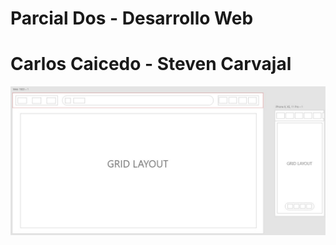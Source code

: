 # Parcial Dos - Desarrollo Web

# Carlos Caicedo - Steven Carvajal

![alt text](https://github.com/StevenC23/parcialDosWeb/blob/master/justificacion.jpg)
